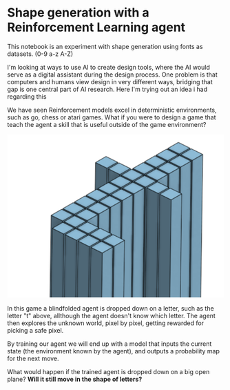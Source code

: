 # Shape generation with a Reinforcement Learning agent

This notebook is an experiment with shape generation using fonts as datasets. (0-9 a-z A-Z)<p>




I'm looking at ways to use AI to create design tools, where the AI would serve as a digital assistant during the design process. One problem is that computers and humans view design in very different ways, bridging that gap is one central part of AI research. Here I'm trying out an idea i had regarding this<p>
    
We have seen Reinforcement models excel in deterministic environments, such as go, chess or atari games. What if you were to design a game that teach the agent a skill that is useful outside of the game environment?<p>
    
![ ](imgs/3d_letter.PNG)

In this game a blindfolded agent is dropped down on a letter, such as the letter "t" above, allthough the agent doesn't know which letter. The agent then explores the unknown world, pixel by pixel, getting rewarded for picking a safe pixel.

By training our agent we will end up with a model that inputs the current state (the environment known by the agent), and outputs a probability map for the next move.<p>
    
What would happen if the trained agent is dropped down on a big open plane? <b>Will it still move in the shape of letters?</b>



